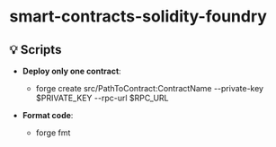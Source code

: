 
# smart-contracts-solidity-foundry


## 💡 Scripts

- **Deploy only one contract**:
  - forge create src/PathToContract:ContractName --private-key $PRIVATE_KEY --rpc-url $RPC_URL

- **Format code**:
  - forge fmt

